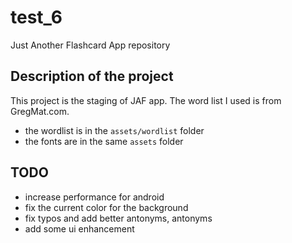 # test_6

Just Another Flashcard App repository

## Description of the project

This project is the staging of JAF app. The word list I used is from GregMat.com.

- the wordlist is in the `assets/wordlist` folder
- the fonts are in the same `assets` folder

## TODO

- increase performance for android
- fix the current color for the background
- fix typos and add better antonyms, antonyms
- add some ui enhancement
